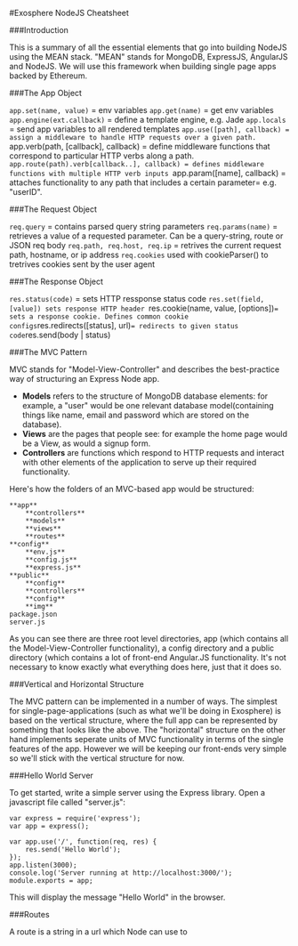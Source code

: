 #Exosphere NodeJS Cheatsheet

###Introduction

This is a summary of all the essential elements that go into building NodeJS using the MEAN stack. "MEAN" stands for MongoDB, ExpressJS, AngularJS and NodeJS. We will use this framework when building single page apps backed by Ethereum.

###The App Object

`app.set(name, value)` = env variables
`app.get(name)` = get env variables
`app.engine(ext.callback)` = define a template engine, e.g. Jade
`app.locals` = send app variables to all rendered templates
`app.use([path], callback) = assign a middleware to handle HTTP requests over a given path.
`app.verb(path, [callback], callback) = define middleware functions that correspond to particular HTTP verbs along a path.
`app.route(path).verb[callback..], callback) = defines middleware functions with multiple HTTP verb inputs
`app.param([name], callback) = attaches functionality to any path that includes a certain parameter= e.g. "userID".

###The Request Object

`req.query` = contains parsed query string parameters
`req.params(name)` = retrieves a value of a requested parameter. Can be a query-string, route or JSON req body
`req.path, req.host, req.ip` = retrives the current request path, hostname, or ip address
`req.cookies` used with cookieParser() to tretrives cookies sent by the user agent

###The Response Object

`res.status(code)` = sets HTTP ressponse status code
`res.set(field, [value]) sets response HTTP header
`res.cookie(name, value, [options])` = sets a response cookie. Defines common cookie configs
`res.redirects([status], url)` = redirects to given status code
`res.send(body | status)

###The MVC Pattern

MVC stands for "Model-View-Controller" and describes the best-practice way of structuring an Express Node app. 
* **Models** refers to the structure of MongoDB database elements: for example, a "user" would be one relevant database model(containing things like name, email and password which are stored on the database). 
* **Views** are the pages that people see: for example the home page would be a View, as would a signup form. 
* **Controllers** are functions which respond to HTTP requests and interact with other elements of the application to serve up their required functionality.

Here's how the folders of an MVC-based app would be structured:
```
**app**
    **controllers**
    **models**
    **views**
    **routes**
**config**
    **env.js**
    **config.js**
    **express.js**
**public**
    **config**
    **controllers**
    **config**
    **img**
package.json
server.js
```
As you can see there are three root level directories, app (which contains all the Model-View-Controller functionality), a config directory and a public directory (which contains a lot of front-end Angular.JS functionality. It's not necessary to know exactly what everything does here, just that it does so.

###Vertical and Horizontal Structure

The MVC pattern can be implemented in a number of ways. The simplest for single-page-applications (such as what we'll be doing in Exosphere) is based on the vertical structure, where the full app can be represented by something that looks like the above. The "horizontal" structure on the other hand implements seperate units of MVC functionality in terms of the single features of the app. However we will be keeping our front-ends very simple so we'll stick with the vertical structure for now.

###Hello World Server

To get started, write a simple server using the Express library. Open a javascript file called "server.js":

```
var express = require('express');
var app = express();

var app.use('/', function(req, res) {
	res.send('Hello World');
});
app.listen(3000);
console.log('Server running at http://localhost:3000/');
module.exports = app; 
``` 
This will display the message "Hello World" in the browser.

###Routes

A route is a string in a url which Node can use to
